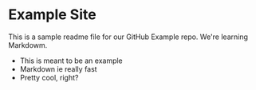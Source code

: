 # Example Site

This is a sample readme file for our GitHub Example repo. We're learning Markdowm.
* This is meant to be an example
* Markdown ie really fast
* Pretty cool, right?